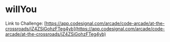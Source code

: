 # willYou

Link to Challenge: [https://app.codesignal.com/arcade/code-arcade/at-the-crossroads/jZ4ZSiGohzFTeg4yb](https://app.codesignal.com/arcade/code-arcade/at-the-crossroads/jZ4ZSiGohzFTeg4yb)